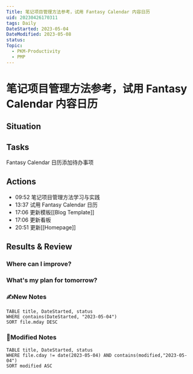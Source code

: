 ```yaml
---
Title: 笔记项目管理方法参考，试用 Fantasy Calendar 内容日历
uid: 20230426170311
tags: Daily
DateStarted: 2023-05-04
DateModified: 2023-05-08
status:
Topic:
  - PKM-Productivity
  - PMP
---
```


# 笔记项目管理方法参考，试用 Fantasy Calendar 内容日历

## Situation

## Tasks

Fantasy Calendar 日历添加待办事项

## Actions

- 09:52 笔记项目管理方法学习与实践
- 13:37 试用 Fantasy Calendar 日历
- 17:06 更新模板[[Blog Template]]
- 17:06 更新看板
- 20:51 更新[[Homepage]]

## Results & Review

### Where can I improve?

### What's my plan for tomorrow?

### ✍️New Notes

```dataview
TABLE title, DateStarted, status
WHERE contains(DateStarted, "2023-05-04")
SORT file.mday DESC
```

### 📝Modified Notes

```dataview
TABLE title, DateStarted, status
WHERE file.cday != date(2023-05-04) AND contains(modified,"2023-05-04")
SORT modified ASC
```
